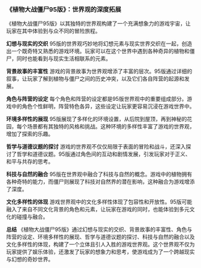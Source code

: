 ### 《植物大战僵尸95版》：世界观的深度拓展

《植物大战僵尸95版》以其独特的世界观构建了一个充满想象力的游戏宇宙，让玩家在其中体验到与众不同的冒险旅程。

**幻想与现实的交织**
95版的世界观巧妙地将幻想元素与现实世界交织在一起，创造出一个既奇特又熟悉的游戏环境。玩家可以在这个世界中遇到各种奇异的植物和僵尸，同时也能看到与现实生活相联系的元素。

**背景故事的丰富性**
游戏的背景故事为世界观增添了丰富的层次。95版通过详细的叙事，让玩家了解到植物与僵尸之间的历史冲突，以及它们各自阵营的起源和发展。

**角色与阵营的设定**
每个角色和阵营的设定都是95版世界观中的重要组成部分。游戏中的角色个性鲜明，阵营特色各异，这些设定让玩家更容易沉浸在游戏世界中。

**环境多样性的展现**
95版展现了多样化的环境设置，从后院到屋顶，再到神秘的花园，每个场景都有其独特的风格和挑战。这种环境的多样性丰富了游戏的世界观，增加了探索的乐趣。

**哲学与道德议题的探讨**
游戏的世界观不仅仅局限于表面的冒险和战斗，还深入探讨了哲学和道德议题。95版通过角色间的互动和剧情发展，引发玩家对于正义、和平与共存的思考。

**科技与自然的融合**
95版在世界观中融合了科技与自然的概念。游戏中的植物拥有各种奇特的能力，而僵尸则展现了科技对自然界的潜在影响，这种融合为游戏增添了深度。

**文化多样性的体现**
游戏世界观中的文化多样性体现了包容性和开放性。95版可能融入了来自不同文化背景的角色和元素，让玩家在游戏的同时，也能体验到多元文化的碰撞与融合。

**总结**
《植物大战僵尸95版》通过幻想与现实的交织、背景故事的丰富性、角色与阵营的设定、环境多样性的展现、哲学与道德议题的探讨、科技与自然的融合以及文化多样性的体现，构建了一个立体且引人入胜的游戏世界观。这个世界观不仅为玩家提供了娱乐体验，还激发了玩家的想象力和思考，使游戏成为了一个跨越现实与幻想的奇妙世界。